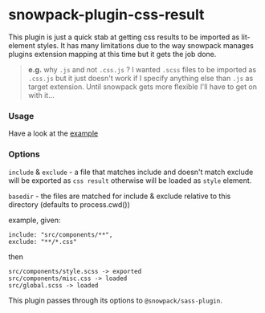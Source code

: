 # snowpack-plugin-css-result

This plugin is just a quick stab at getting css results to be imported as lit-element styles.
It has many limitations due to the way snowpack manages plugins extension mapping at this time
but it gets the job done.

> **e.g.** why `.js` and not `.css.js` ?
I wanted `.scss` files to be imported as `.css.js` but it just doesn't work if I specify anything else than `.js`
as target extension. Until snowpack gets more flexible I'll have to get on with it...

### Usage
Have a look at the [example](https://github.com/glromeo/snowpack-plugin-css-result/tree/main/example)

### Options
`include` & `exclude` - a file that matches include and doesn't match exclude will be exported as `css result` 
  otherwise will be loaded as `style` element.

`basedir` - the files are matched for include & exclude relative to this directory (defaults to process.cwd())

example, given:
```
include: "src/components/**",
exclude: "**/*.css"
```
then
```
src/components/style.scss -> exported
src/components/misc.css -> loaded
src/global.scss -> loaded
```

This plugin passes through its options to `@snowpack/sass-plugin`.

